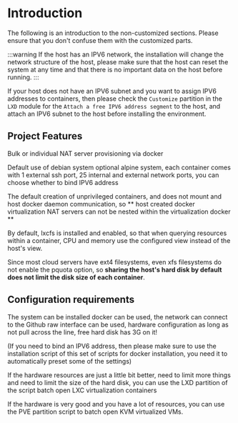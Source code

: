 # Introduction

The following is an introduction to the non-customized sections. Please ensure that you don't confuse them with the customized parts.

:::warning
If the host has an IPV6 network, the installation will change the network structure of the host, please make sure that the host can reset the system at any time and that there is no important data on the host before running.
:::

If your host does not have an IPV6 subnet and you want to assign IPV6 addresses to containers, then please check the ``Customize`` partition in the ``LXD`` module for the ``Attach a free IPV6 address segment`` to the host, and attach an IPV6 subnet to the host before installing the environment.

## Project Features

Bulk or individual NAT server provisioning via docker

Default use of debian system optional alpine system, each container comes with 1 external ssh port, 25 internal and external network ports, you can choose whether to bind IPV6 address

The default creation of unprivileged containers, and does not mount and host docker daemon communication, so ** host created docker virtualization NAT servers can not be nested within the virtualization docker **

By default, lxcfs is installed and enabled, so that when querying resources within a container, CPU and memory use the configured view instead of the host's view.

Since most cloud servers have ext4 filesystems, even xfs filesystems do not enable the pquota option, so **sharing the host's hard disk by default does not limit the disk size of each container**.

## Configuration requirements

The system can be installed docker can be used, the network can connect to the Github raw interface can be used, hardware configuration as long as not pull across the line, free hard disk has 3G on it!

(If you need to bind an IPV6 address, then please make sure to use the installation script of this set of scripts for docker installation, you need it to automatically preset some of the settings)

If the hardware resources are just a little bit better, need to limit more things and need to limit the size of the hard disk, you can use the LXD partition of the script batch open LXC virtualization containers

If the hardware is very good and you have a lot of resources, you can use the PVE partition script to batch open KVM virtualized VMs.